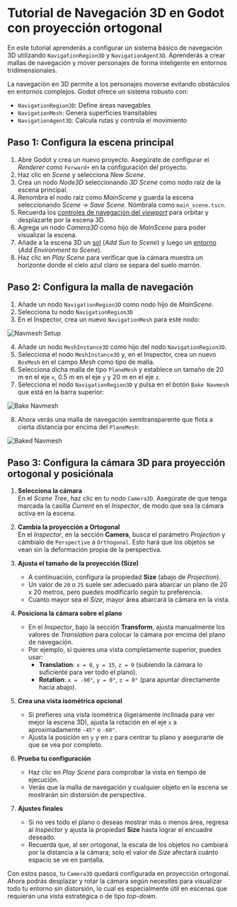 # Tutorial de Navegación 3D en Godot con proyección ortogonal

En este tutorial aprenderás a configurar un sistema básico de navegación 3D utilizando `NavigationRegion3D` y `NavigationAgent3D`. Aprenderás a crear mallas de navegación y mover personajes de forma inteligente en entornos tridimensionales.

La navegación en 3D permite a los personajes moverse evitando obstáculos en entornos complejos. Godot ofrece un sistema robusto con:
- `NavigationRegion3D`: Define áreas navegables
- `NavigationMesh`: Genera superficies transitables
- `NavigationAgent3D`: Calcula rutas y controla el movimiento

## Paso 1: Configura la escena principal

1. Abre Godot y crea un nuevo proyecto. Asegúrate de configurar el _Renderer_ como `Forward+` en la configuración del proyecto.
2. Haz clic en _Scene_ y selecciona _New Scene_.
3. Crea un nodo _Node3D_ seleccionando _3D Scene_ como nodo raíz de la escena principal.
4. Renombra el nodo raíz como _MainScene_ y guarda la escena seleccionando _Scene → Save Scene_. Nómbrala como `main_scene.tscn`.
5. Recuerda los [controles de navegación del _viewport_][T01] para orbitar y desplazarte por la escena 3D.
6. Agrega un nodo _Camera3D_ como hijo de _MainScene_ para poder visualizar la escena.
7. Añade a la escena 3D un [sol][T02] (_Add Sun to Scene_) y luego un [entorno][T03] (_Add Environment to Scene_).
8. Haz clic en _Play Scene_ para verificar que la cámara muestra un horizonte donde el cielo azul claro se separa del suelo marrón.

[T01]: https://github.com/milq/milq.github.io/blob/master/cursos/godot/tutorials/3d_viewport_navigation_controls.md
[T02]: https://raw.githubusercontent.com/milq/milq.github.io/refs/heads/master/cursos/godot/images/add_sun_to_scene.png
[T03]: https://raw.githubusercontent.com/milq/milq.github.io/refs/heads/master/cursos/godot/images/add_environment_to_scene.png

## Paso 2: Configura la malla de navegación

1. Añade un nodo `NavigationRegion3D` como nodo hijo de _MainScene_.
2. Selecciona tu nodo `NavigationRegion3D`
3. En el Inspector, crea un nuevo `NavigationMesh` para este nodo:

![Navmesh Setup](https://docs.godotengine.org/en/stable/_images/nav_3d_min_setup_step1.png)

4. Añade un nodo `MeshInstance3D` como hijo del nodo `NavigationRegion3D`.
5. Selecciona el nodo `MeshInstance3D` y, en el Inspector, crea un nuevo `BoxMesh` en el campo _Mesh_ como tipo de malla.
6. Selecciona dicha malla de tipo `PlaneMesh` y establece un tamaño de 20 m en el eje `x`, 0.5 m en el eje `y` y 20 m en el eje `z`.
7. Selecciona el nodo `NavigationRegion3D` y pulsa en el botón `Bake Navmesh` que está en la barra superior:

![Bake Navmesh](https://docs.godotengine.org/en/stable/_images/nav_3d_min_setup_step2.png)

8. Ahora verás una malla de navegación semitransparente que flota a cierta distancia por encima del `PlaneMesh`:

![Baked Navmesh](https://docs.godotengine.org/en/stable/_images/nav_3d_min_setup_step3.png)

## Paso 3: Configura la cámara 3D para proyección ortogonal y posiciónala

1. **Selecciona la cámara**  
   En el _Scene Tree_, haz clic en tu nodo `Camera3D`. Asegúrate de que tenga marcada la casilla _Current_ en el _Inspector_, de modo que sea la cámara activa en la escena.

2. **Cambia la proyección a Ortogonal**  
   En el _Inspector_, en la sección **Camera**, busca el parámetro _Projection_ y cámbialo de `Perspective` a `Orthogonal`. Esto hará que los objetos se vean sin la deformación propia de la perspectiva.

3. **Ajusta el tamaño de la proyección (Size)**  
   - A continuación, configura la propiedad **Size** (abajo de _Projection_).  
   - Un valor de `20` o `25` suele ser adecuado para abarcar un plano de 20 x 20 metros, pero puedes modificarlo según tu preferencia.  
   - Cuanto mayor sea el _Size_, mayor área abarcará la cámara en la vista.

4. **Posiciona la cámara sobre el plano**  
   - En el _Inspector_, bajo la sección **Transform**, ajusta manualmente los valores de _Translation_ para colocar la cámara por encima del plano de navegación.  
   - Por ejemplo, si quieres una vista completamente superior, puedes usar:  
     - **Translation**: `x = 0`, `y = 15`, `z = 0` (subiendo la cámara lo suficiente para ver todo el plano).  
     - **Rotation**: `x = -90°`, `y = 0°`, `z = 0°` (para apuntar directamente hacia abajo).

5. **Crea una vista isométrica opcional**  
   - Si prefieres una vista isométrica (ligeramente inclinada para ver mejor la escena 3D), ajusta la rotación en el eje `x` a aproximadamente `-45°` o `-60°`.  
   - Ajusta la posición en `y` y en `z` para centrar tu plano y asegurarte de que se vea por completo.

6. **Prueba tu configuración**  
   - Haz clic en _Play Scene_ para comprobar la vista en tiempo de ejecución.  
   - Verás que la malla de navegación y cualquier objeto en la escena se mostrarán sin distorsión de perspectiva.

7. **Ajustes finales**  
   - Si no ves todo el plano o deseas mostrar más o menos área, regresa al _Inspector_ y ajusta la propiedad **Size** hasta lograr el encuadre deseado.  
   - Recuerda que, al ser ortogonal, la escala de los objetos no cambiará por la distancia a la cámara; solo el valor de _Size_ afectará cuánto espacio se ve en pantalla.

Con estos pasos, tu `Camera3D` quedará configurada en proyección ortogonal. Ahora podrás desplazar y rotar la cámara según necesites para visualizar todo tu entorno sin distorsión, lo cual es especialmente útil en escenas que requieran una vista estratégica o de tipo _top-down_.
